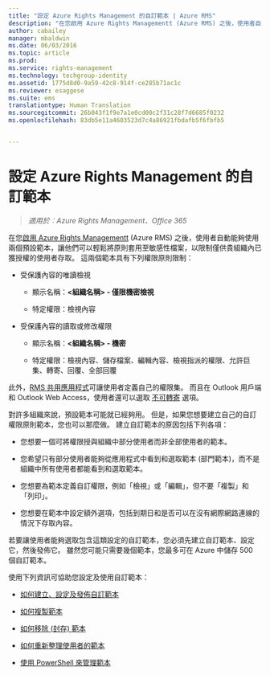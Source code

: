 ```yaml
---
title: "設定 Azure Rights Management 的自訂範本 | Azure RMS"
description: "在您啟用 Azure Rights Managementt (Azure RMS) 之後，使用者自動能夠使用兩個預設範本，讓他們可以輕鬆將原則套用至敏感性檔案，以限制僅供貴組織內已獲授權的使用者存取。 這兩個範本具有下列權限原則限制。"
author: cabailey
manager: mbaldwin
ms.date: 06/03/2016
ms.topic: article
ms.prod: 
ms.service: rights-management
ms.technology: techgroup-identity
ms.assetid: 1775d8d0-9a59-42c8-914f-ce285b71ac1c
ms.reviewer: esaggese
ms.suite: ems
translationtype: Human Translation
ms.sourcegitcommit: 26b043f1f9e7a1e0cd00c2f31c28f7d6685f0232
ms.openlocfilehash: 83db5e11a4603523d7c4a86921fbdafb5f6fbfb5


---
```


# 設定 Azure Rights Management 的自訂範本

>*適用於︰Azure Rights Management、Office 365*

在您[啟用 Azure Rights Managementt](activate-service.md) (Azure RMS) 之後，使用者自動能夠使用兩個預設範本，讓他們可以輕鬆將原則套用至敏感性檔案，以限制僅供貴組織內已獲授權的使用者存取。 這兩個範本具有下列權限原則限制：

-   受保護內容的唯讀檢視

    -   顯示名稱：**&lt;組織名稱&gt; - 僅限機密檢視**

    -   特定權限：檢視內容

-   受保護內容的讀取或修改權限

    -   顯示名稱：**&lt;組織名稱&gt; - 機密**

    -   特定權限：檢視內容、儲存檔案、編輯內容、檢視指派的權限、允許巨集、轉寄、回覆、全部回覆

此外，[RMS 共用應用程式](../rms-client/sharing-app-windows.md)可讓使用者定義自己的權限集。 而且在 Outlook 用戶端和 Outlook Web Access，使用者還可以選取 [不可轉寄](../deploy-use/configure-usage-rights.md#do-not-forward-option-for-emails) 選項。

對許多組織來說，預設範本可能就已經夠用。 但是，如果您想要建立自己的自訂權限原則範本，您也可以那麼做。 建立自訂範本的原因包括下列各項：

-   您想要一個可將權限授與組織中部分使用者而非全部使用者的範本。

-   您希望只有部分使用者能夠從應用程式中看到和選取範本 (部門範本)，而不是組織中所有使用者都能看到和選取範本。

-   您想要為範本定義自訂權限，例如「檢視」或「編輯」，但不要「複製」和「列印」。

-   您想要在範本中設定額外選項，包括到期日和是否可以在沒有網際網路連線的情況下存取內容。

若要讓使用者能夠選取包含這類設定的自訂範本，您必須先建立自訂範本、設定它，然後發佈它。 雖然您可能只需要幾個範本，您最多可在 Azure 中儲存 500 個自訂範本。 

使用下列資訊可協助您設定及使用自訂範本：

-   [如何建立、設定及發佈自訂範本](create-template.md)

-   [如何複製範本](copy-template.md)

-   [如何移除 (封存) 範本](remove-template.md)

-   [如何重新整理使用者的範本](refresh-templates.md)

-   [使用 PowerShell 來管理範本](configure-templates-with-powershell.md)





<!--HONumber=Aug16_HO4-->


